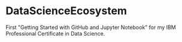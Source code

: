 # DataScienceEcosystem

First "Getting Started with GitHub and Jupyter Notebook" for my IBM Professional Certificate in Data Science.
